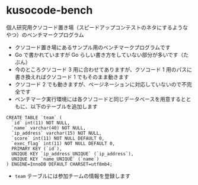 # kusocode-bench

個人研究用クソコード置き場（スピードアップコンテストのネタにするようなやつ）のベンチマークプログラム

- クソコード置き場にあるサンプル用のベンチマークプログラムです
- Go で書かれていますが Go らしい書き方をしていない部分が多いです（たぶん）
- 今のところクソコード 3 用に合わせてありますが、クソコード 1 用のパスに書き換えればクソコード 1 でもそのまま動きます
- クソコード 2 でも動きますが、ページネーションに対応していないので不完全です
- ベンチマーク実行環境には各クソコードと同じデータベースを用意するとともに、以下のテーブルを追加します

```sql:team
CREATE TABLE `team` (
  `id` int(11) NOT NULL,
  `name` varchar(40) NOT NULL,
  `ip_address` varchar(15) NOT NULL,
  `score` int(11) NOT NULL DEFAULT 0,
  `exec_flag` int(11) NOT NULL DEFAULT 0,
  PRIMARY KEY (`id`),
  UNIQUE KEY `ip_address_UNIQUE` (`ip_address`),
  UNIQUE KEY `name_UNIQUE` (`name`)
) ENGINE=InnoDB DEFAULT CHARSET=utf8mb4;
```

- `team` テーブルには参加チームの情報を登録します

